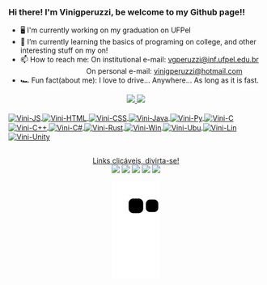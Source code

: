 ### Hi there! I'm Vinigperuzzi, be welcome to my Github page!!

- 🖥️ I'm currently working on my graduation on UFPel
- 🤖 I’m currently learning the basics of programing on college, and other interesting stuff on my on!
- 📫 How to reach me: On institutional e-mail: vgperuzzi@inf.ufpel.edu.br<br />
&emsp;&emsp;&emsp;&emsp;&emsp;&emsp;&emsp;&emsp;&emsp;&nbsp;On personal e-mail: vinigperuzzi@hotmail.com
- 🏎️ Fun fact(about me): I love to drive... Anywhere... As long as it is fast.

<!--div align="center">
  <a href="https://github.com/Vinigperuzzi">
  <img height="180em" src="https://github-readme-stats.vercel.app/api?username=Vinigperuzzi&show_icons=true&theme=gotham&include_all_commits=true&count_private=true"/>
  <img height="180em" src="https://github-readme-stats.vercel.app/api/top-langs/?username=Vinigperuzzi&layout=compact&langs_count=7&theme=gotham"/>
</div-->
  
  <div align="center">
  <a href="https://github.com/Vinigperuzzi">
  <img height="180em" src="https://github-readme-stats.vercel.app/api?username=Vinigperuzzi&show_icons=true&theme=dark&include_all_commits=true&count_private=true"/>
  <img height="180em" src="https://github-readme-stats.vercel.app/api/top-langs/?username=Vinigperuzzi&layout=compact&langs_count=7&theme=dark"/>
</div>
  
 <div style="display: inline_block"><br>
    <img align="center" alt="Vini-JS" height="30" width="40" src="https://cdn.jsdelivr.net/gh/devicons/devicon/icons/javascript/javascript-original.svg">
    <img align="center" alt="Vini-HTML" height="30" width="40" src="https://cdn.jsdelivr.net/gh/devicons/devicon/icons/html5/html5-original.svg">
    <img align="center" alt="Vini-CSS" height="30" width="40" src="https://cdn.jsdelivr.net/gh/devicons/devicon/icons/css3/css3-original.svg">
    <img align="center" alt="Vini-Java" height="30" width="40" src="https://cdn.jsdelivr.net/gh/devicons/devicon/icons/java/java-original.svg">
    <img align="center" alt="Vini-Py" height="30" width="40" src="https://cdn.jsdelivr.net/gh/devicons/devicon/icons/python/python-original.svg">
    <img align="center" alt="Vini-C" height="30" width="40" src="https://cdn.jsdelivr.net/gh/devicons/devicon/icons/c/c-original.svg">
    <img align="center" alt="Vini-C++" height="30" width="40" src="https://cdn.jsdelivr.net/gh/devicons/devicon/icons/cplusplus/cplusplus-original.svg">
    <img align="center" alt="Vini-C#" height="30" width="40" src="https://cdn.jsdelivr.net/gh/devicons/devicon/icons/csharp/csharp-original.svg">
    <img align="center" alt="Vini-Rust" height="40" width="50" src="https://cdn.jsdelivr.net/gh/devicons/devicon/icons/rust/rust-plain.svg">
 
 <!--https://dev.to/envoy_/150-badges-for-github-pnk-->
 
 <img align="center" alt="Vini-Win" height="30" width="80" src="https://img.shields.io/badge/Windows-0078D6?style=for-the-badge&logo=windows&logoColor=white">
<img align="center" alt="Vini-Ubu" height="30" width="80" src="https://img.shields.io/badge/Ubuntu-E95420?style=for-the-badge&logo=ubuntu&logoColor=white">
<img align="center" alt="Vini-Lin" height="30" width="80" src="https://img.shields.io/badge/Linux-FCC624?style=for-the-badge&logo=linux&logoColor=black">
<img align="center" alt="Vini-Unity" height="30" width="80" src="https://img.shields.io/badge/Unity-100000?style=for-the-badge&logo=unity&logoColor=white">
</div>
  
  ##
  <div align="center">Links clicáveis, divirta-se!</div>
  <div align="center"> 
  <a href="mailto:vinigperuzzi@hotmail.com?" target='_blank'><img src="https://img.shields.io/badge/Microsoft_Outlook-0078D4?style=for-the-badge&logo=microsoft-outlook&logoColor=white"></a>
<a href = "mailto:vgperuzzi@inf.ufpel.edu.br?" target='_blank'><img src="https://img.shields.io/badge/-Gmail-%23333?style=for-the-badge&logo=gmail&logoColor=white"></a>
<a href="https://www.instagram.com/vinigperuzzi/" target='_blank'><img src="https://img.shields.io/badge/-Instagram-%23E4405F?style=for-the-badge&logo=instagram&logoColor=white"></a>
<a href="https://www.linkedin.com/in/vinícius-garcia-peruzzi-b69a16248/" target='_blank'><img src="https://img.shields.io/badge/-LinkedIn-%230077B5?style=for-the-badge&logo=linkedin&logoColor=white"></a>
<a href="https://steamcommunity.com/id/Vinigperuzzi" target='_blank'><img src="https://img.shields.io/badge/Steam-000000?style=for-the-badge&logo=steam&logoColor=white"></a>

</div>

  <div align="center">

  ![snake gif](https://github.com/Vinigperuzzi/Vinigperuzzi/blob/output/github-contribution-grid-snake.svg)
    
  </div>
